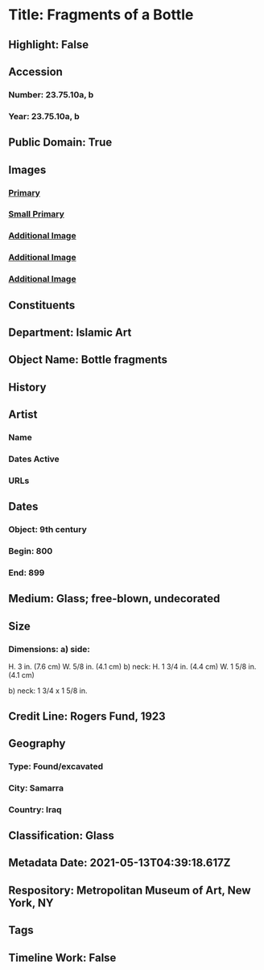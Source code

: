 # Title: Fragments of a Bottle
## Highlight: False
## Accession
### Number: 23.75.10a, b
### Year: 23.75.10a, b
## Public Domain: True
## Images
### [Primary](https://images.metmuseum.org/CRDImages/is/original/wb-23.75.10abb.JPG)
### [Small Primary](https://images.metmuseum.org/CRDImages/is/web-large/wb-23.75.10abb.JPG)
### [Additional Image](https://images.metmuseum.org/CRDImages/is/original/wb-23.75.10b.JPG)
### [Additional Image](https://images.metmuseum.org/CRDImages/is/original/wb-23.75.10a.JPG)
### [Additional Image](https://images.metmuseum.org/CRDImages/is/original/wb-23.75.10ab.JPG)
## Constituents
## Department: Islamic Art
## Object Name: Bottle fragments
## History
## Artist
### Name
### Dates Active
### URLs
## Dates
### Object: 9th century
### Begin: 800
### End: 899
## Medium: Glass; free-blown, undecorated
## Size
### Dimensions: a) side: 
H. 3 in. (7.6 cm)
W.  5/8 in. (4.1 cm)
b) neck:
H. 1 3/4 in. (4.4 cm)
W. 1 5/8 in. (4.1 cm)

b) neck: 1 3/4 x 1 5/8 in.
## Credit Line: Rogers Fund, 1923
## Geography
### Type: Found/excavated
### City: Samarra
### Country: Iraq
## Classification: Glass
## Metadata Date: 2021-05-13T04:39:18.617Z
## Respository: Metropolitan Museum of Art, New York, NY
## Tags
## Timeline Work: False
